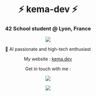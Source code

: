 <h1 align="center">⚡ kema-dev ⚡</h1>
<h3 align="center">42 School student @ Lyon, France</h3>

<p align="center"><a href="https://github.com/JaeSeoKim/badge42"><img src="https://badge42.herokuapp.com/api/stats/jjourdan?darkmode=true"></a></p>

<p align="center">👥 AI passionate and high-tech enthusiast</p>

<p align="center">My website : <a href=www.kema.dev>kema.dev</a></p>

<p align="center">Get in touch with me :</p>

<p align="center"><a href="https://www.linkedin.com/in/jeremy-jourdan-kemadev/"><img src="https://img.shields.io/badge/LinkedIn-0077B5?style=for-the-badge&logo=linkedin&logoColor=white"></a></p>

<p align="center"><a href="mailto:contact@kema.dev"><img src="https://img.shields.io/badge/Gmail-D14836?style=for-the-badge&logo=gmail&logoColor=white"></a></p>
